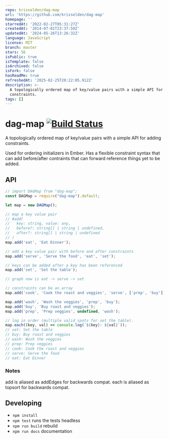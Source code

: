 ```yaml
---
repo: krisselden/dag-map
url: 'https://github.com/krisselden/dag-map'
homepage: ''
starredAt: '2022-02-27T05:31:27Z'
createdAt: '2014-07-01T23:37:59Z'
updatedAt: '2024-05-26T13:26:32Z'
language: JavaScript
license: MIT
branch: master
stars: 56
isPublic: true
isTemplate: false
isArchived: false
isFork: false
hasReadMe: true
refreshedAt: '2025-02-25T20:22:05.912Z'
description: >-
  A topologically ordered map of key/value pairs with a simple API for adding
  constraints.
tags: []
---
```


# dag-map [![Build Status](https://travis-ci.org/krisselden/dag-map.png?branch=master)](https://travis-ci.org/krisselden/dag-map)

A topologically ordered map of key/value pairs with a simple API for adding constraints.

Used for ordering initializers in Ember.  Has a flexible constraint syntax
that can add before/after contraints that can forward reference things
yet to be added.

## API

```js
// import DAGMap from "dag-map";
const DAGMap = require("dag-map").default;

let map = new DAGMap();

// map a key value pair
// #add(
//   key: string, value: any,
//   before?: string[] | string | undefined,
//   after?: string[] | string | undefined
// )
map.add('eat', 'Eat Dinner');

// add a key value pair with before and after constraints
map.add('serve', 'Serve the food', 'eat', 'set');

// keys can be added after a key has been referenced
map.add('set', 'Set the table');

// graph now is eat -> serve -> set

// constraints can be an array
map.add('cook', 'Cook the roast and veggies', 'serve', ['prep', 'buy']);

map.add('wash', 'Wash the veggies', 'prep', 'buy');
map.add('buy', 'Buy roast and veggies');
map.add('prep', 'Prep veggies', undefined, 'wash');

// log in order (multiple valid spots for set the table).
map.each((key, val) => console.log(`${key}: ${val}`));
// set: Set the table
// buy: Buy roast and veggies
// wash: Wash the veggies
// prep: Prep veggies
// cook: Cook the roast and veggies
// serve: Serve the food
// eat: Eat Dinner
```

### Notes

add is aliased as addEdges for backwards compat.
each is aliased as topsort for backwards compat.

## Developing

* `npm install`
* `npm test` runs the tests headless
* `npm run build` rebuild
* `npm run docs` documentation
